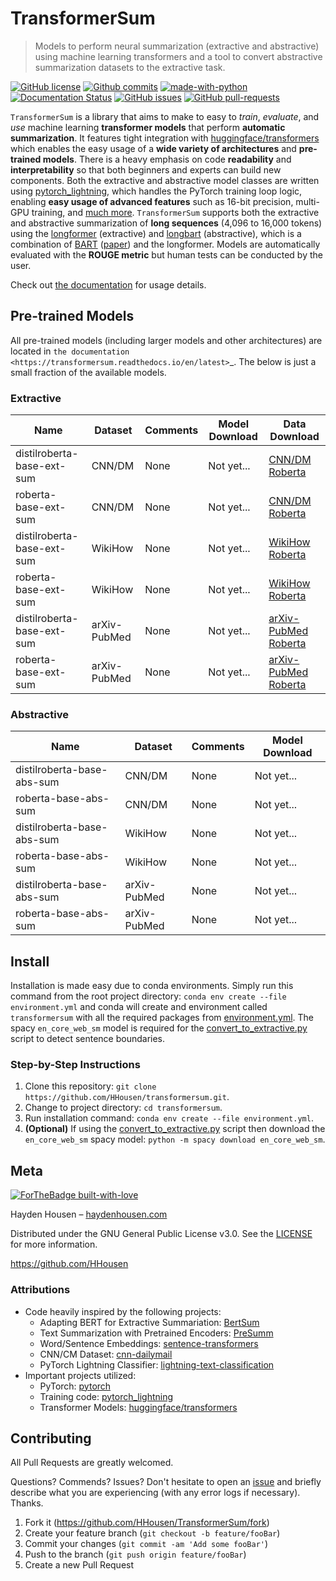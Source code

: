 # TransformerSum
> Models to perform neural summarization (extractive and abstractive) using machine learning transformers and a tool to convert abstractive summarization datasets to the extractive task.

[![GitHub license](https://img.shields.io/github/license/HHousen/TransformerSum.svg)](https://github.com/HHousen/TransformerSum/blob/master/LICENSE) [![Github commits](https://img.shields.io/github/last-commit/HHousen/TransformerSum.svg)](https://github.com/HHousen/TransformerSum/commits/master) [![made-with-python](https://img.shields.io/badge/Made%20with-Python-1f425f.svg)](https://www.python.org/) [![Documentation Status](https://readthedocs.org/projects/TransformerSum/badge/?version=latest)](http://TransformerSum.readthedocs.io/?badge=latest) [![GitHub issues](https://img.shields.io/github/issues/HHousen/TransformerSum.svg)](https://GitHub.com/HHousen/TransformerSum/issues/) [![GitHub pull-requests](https://img.shields.io/github/issues-pr/HHousen/TransformerSum.svg)](https://GitHub.com/HHousen/TransformerSum/pull/)

`TransformerSum` is a library that aims to make to easy to *train*, *evaluate*, and *use* machine learning **transformer models** that perform **automatic summarization**. It features tight integration with [huggingface/transformers](https://github.com/huggingface/transformers) which enables the easy usage of a **wide variety of architectures** and **pre-trained models**. There is a heavy emphasis on code **readability** and **interpretability** so that both beginners and experts can build new components. Both the extractive and abstractive model classes are written using [pytorch_lightning](https://github.com/PyTorchLightning/pytorch-lightning), which handles the PyTorch training loop logic, enabling **easy usage of advanced features** such as 16-bit precision, multi-GPU training, and [much more](https://pytorch-lightning.readthedocs.io/). `TransformerSum` supports both the extractive and abstractive summarization of **long sequences** (4,096 to 16,000 tokens) using the [longformer](https://huggingface.co/transformers/model_doc/longformer.html) (extractive) and [longbart](https://github.com/patil-suraj/longbart) (abstractive), which is a combination of [BART](https://huggingface.co/transformers/model_doc/bart.html) ([paper](https://arxiv.org/abs/1910.13461)) and the longformer. Models are automatically evaluated with the **ROUGE metric** but human tests can be conducted by the user.

Check out [the documentation](https://transformersum.readthedocs.io/en/latest) for usage details.

## Pre-trained Models

All pre-trained models (including larger models and other architectures) are located in `the documentation <https://transformersum.readthedocs.io/en/latest>`_. The below is just a small fraction of the available models.

### Extractive

| Name | Dataset | Comments | Model Download | Data Download |
|-|-|-|-|-|
| distilroberta-base-ext-sum | CNN/DM | None | Not yet... | [CNN/DM Roberta](https://drive.google.com/uc?id=1-L7UOYe69dD--OPGCa4sS0QQEnZNb_Vb) |
| roberta-base-ext-sum | CNN/DM | None | Not yet... | [CNN/DM Roberta](https://drive.google.com/uc?id=1-L7UOYe69dD--OPGCa4sS0QQEnZNb_Vb) |
| distilroberta-base-ext-sum | WikiHow | None | Not yet... | [WikiHow Roberta]() |
| roberta-base-ext-sum | WikiHow | None | Not yet... | [WikiHow Roberta]() |
| distilroberta-base-ext-sum | arXiv-PubMed | None | Not yet... | [arXiv-PubMed Roberta]() |
| roberta-base-ext-sum | arXiv-PubMed | None | Not yet... | [arXiv-PubMed Roberta]() |

### Abstractive

| Name | Dataset | Comments | Model Download |
|-|-|-|-|
| distilroberta-base-abs-sum | CNN/DM | None | Not yet... |
| roberta-base-abs-sum | CNN/DM | None | Not yet... |
| distilroberta-base-abs-sum | WikiHow | None | Not yet... |
| roberta-base-abs-sum | WikiHow | None | Not yet... |
| distilroberta-base-abs-sum | arXiv-PubMed | None | Not yet... |
| roberta-base-abs-sum | arXiv-PubMed | None | Not yet... |

## Install

Installation is made easy due to conda environments. Simply run this command from the root project directory: `conda env create --file environment.yml` and conda will create and environment called `transformersum` with all the required packages from [environment.yml](environment.yml). The spacy `en_core_web_sm` model is required for the [convert_to_extractive.py](convert_to_extractive.py) script to detect sentence boundaries.

### Step-by-Step Instructions

1. Clone this repository: `git clone https://github.com/HHousen/transformersum.git`.
2. Change to project directory: `cd transformersum`.
3. Run installation command: `conda env create --file environment.yml`.
4. **(Optional)** If using the [convert_to_extractive.py](convert_to_extractive.py) script then download the `en_core_web_sm` spacy model: `python -m spacy download en_core_web_sm`.

## Meta

[![ForTheBadge built-with-love](https://ForTheBadge.com/images/badges/built-with-love.svg)](https://GitHub.com/HHousen/)

Hayden Housen – [haydenhousen.com](https://haydenhousen.com)

Distributed under the GNU General Public License v3.0. See the [LICENSE](LICENSE) for more information.

<https://github.com/HHousen>

### Attributions

* Code heavily inspired by the following projects:
  * Adapting BERT for Extractive Summariation: [BertSum](https://github.com/nlpyang/BertSum)
  * Text Summarization with Pretrained Encoders: [PreSumm](https://github.com/nlpyang/PreSumm)
  * Word/Sentence Embeddings: [sentence-transformers](https://github.com/UKPLab/sentence-transformers)
  * CNN/CM Dataset: [cnn-dailymail](https://github.com/artmatsak/cnn-dailymail)
  * PyTorch Lightning Classifier: [lightning-text-classification](https://github.com/ricardorei/lightning-text-classification)
* Important projects utilized:
  * PyTorch: [pytorch](https://github.com/pytorch/pytorch/)
  * Training code: [pytorch_lightning](https://github.com/PyTorchLightning/pytorch-lightning/)
  * Transformer Models: [huggingface/transformers](https://github.com/huggingface/transformers)

## Contributing

All Pull Requests are greatly welcomed.

Questions? Commends? Issues? Don't hesitate to open an [issue](https://github.com/HHousen/TransformerSum/issues/new) and briefly describe what you are experiencing (with any error logs if necessary). Thanks.

1. Fork it (<https://github.com/HHousen/TransformerSum/fork>)
2. Create your feature branch (`git checkout -b feature/fooBar`)
3. Commit your changes (`git commit -am 'Add some fooBar'`)
4. Push to the branch (`git push origin feature/fooBar`)
5. Create a new Pull Request
